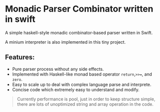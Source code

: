 # Monadic Parser Combinator written in swift
A simple haskell-style monadic combinator-based parser written in Swift.

A minium interpreter is also implemented in this tiny project.

## Features:

- Pure parser process without any side effects.
- Implemented with Haskell-like monad based operator `return`,`>>=`, and `zero`.
- Easy to scale up to deal with complex language parse and interprete.
- Concise code which extremely easy to understand and modify.


> Currently performance is pool, just in order to keep structure simple, there are lots of unoptimized string and array operation in the code.
 
